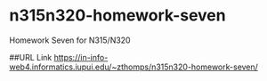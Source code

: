 # n315n320-homework-seven
 Homework Seven for N315/N320

##URL Link 
https://in-info-web4.informatics.iupui.edu/~zthomps/n315n320-homework-seven/
